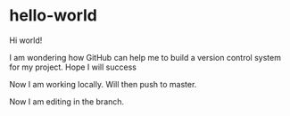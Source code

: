 # hello-world
<new repository exercise>

Hi world!

I am wondering how GitHub can help me to build a version control system for my project.
Hope I will success

Now I am working locally. Will then push to master.

Now I am editing in the branch.

